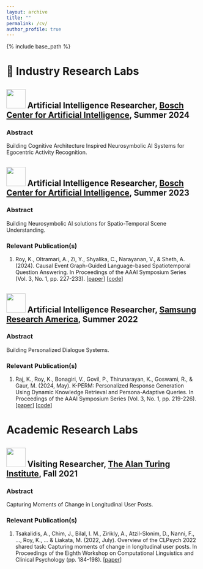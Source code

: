 ```yaml
---
layout: archive
title: ""
permalink: /cv/
author_profile: true
---
```


{% include base_path %}

📎 Industry Research Labs
======

## <img src="https://github.com/kauroy1994/home/assets/57400980/8891649c-c178-41b9-8182-18d9c138fc95" width="50" height="50"> Artificial Intelligence Researcher, [Bosch Center for Artificial Intelligence](https://www.bosch-ai.com/), Summer 2024
###  Abstract
Building Cognitive Architecture Inspired Neurosymbolic AI Systems for Egocentric Activity Recognition.

## <img src="https://github.com/kauroy1994/home/assets/57400980/8891649c-c178-41b9-8182-18d9c138fc95" width="50" height="50"> Artificial Intelligence Researcher, [Bosch Center for Artificial Intelligence](https://www.bosch-ai.com/), Summer 2023
###  Abstract
Building Neurosymbolic AI solutions for Spatio-Temporal Scene Understanding.
### Relevant Publication(s)
1. Roy, K., Oltramari, A., Zi, Y., Shyalika, C., Narayanan, V., & Sheth, A. (2024). Causal Event Graph-Guided Language-based Spatiotemporal Question Answering. In Proceedings of the AAAI Symposium Series (Vol. 3, No. 1, pp. 227-233). [[paper](https://ojs.aaai.org/index.php/AAAI-SS/article/view/31204)] [[code](https://github.com/kauroy1994/CEG-QA)]

## <img src="https://github.com/kauroy1994/home/assets/57400980/fb8570c9-f216-43e4-ad94-7e34d435e81f" width="50" height="50"> Artificial Intelligence Researcher, [Samsung Research America](https://www.linkedin.com/company/sra-samsungreasearchamerica/), Summer 2022
###  Abstract
Building Personalized Dialogue Systems.

### Relevant Publication(s)
1. Raj, K., Roy, K., Bonagiri, V., Govil, P., Thirunarayan, K., Goswami, R., & Gaur, M. (2024, May). K-PERM: Personalized Response Generation Using Dynamic Knowledge Retrieval and Persona-Adaptive Queries. In Proceedings of the AAAI Symposium Series (Vol. 3, No. 1, pp. 219-226). [[paper](https://ojs.aaai.org/index.php/AAAI-SS/article/view/31203)] [[code](https://github.com/kanak8278/DialogKPERM)]

Academic Research Labs
======

## <img src="https://github.com/kauroy1994/home/assets/57400980/9b93393b-d4ae-49c0-8530-38e054fc5dda" width="50" height="50"> Visiting Researcher, [The Alan Turing Institute](https://www.linkedin.com/school/the-alan-turing-institute/), Fall 2021
###  Abstract
Capturing Moments of Change in Longitudinal User Posts.

### Relevant Publication(s)
1. Tsakalidis, A., Chim, J., Bilal, I. M., Zirikly, A., Atzil-Slonim, D., Nanni, F., ..., Roy, K., ... & Liakata, M. (2022, July). Overview of the CLPsych 2022 shared task: Capturing moments of change in longitudinal user posts. In Proceedings of the Eighth Workshop on Computational Linguistics and Clinical Psychology (pp. 184-198). [[paper](https://aclanthology.org/2022.clpsych-1.16.pdf)]
